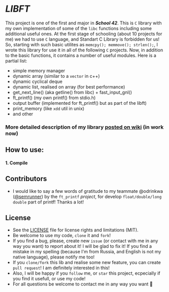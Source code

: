 # *LIBFT*
This project is one of the first and major in **_School 42_**.
This is `C` library with my own implementation of some of the `libc` functions including some additional useful ones.
At the first stage of schooling (about 10 projects for me) we had to use `C` language, and Standart C Library is forbidden for us! So, starting with such basic utilites as `memcpy(); memmove(); strlen();`, I wrote this library for use it in all of the following `C` projects. Now, in addition to the basic functions, it contains a number of useful modules.
Here is a partial list:
- simple memory manager
- dynamic array (similar to a `vector` in c++)
- dynamic cyclical deque
- dynamic list, realised on array (for best performance)
- get_next_line() (aka getline() from libc) + fast_input_gnl()
- ft_printf() (my own printf() from stdio.h)
- output buffer (implemented for ft_printf() but as part of the libft)
- print_memory (like `xdd` util in unix)
- and other
### More detailed description of my library [posted on wiki](https://github.com/elijahkash/libft/wiki) (in work now)

## How to use:

#### 1. Compile

## Contributors

- I would like to say a few words of gratitude to my teammate @odrinkwa ([@semrunner](https://github.com/SemRunner)) by the `ft_printf` _project_, for develop `float/double/long double` part of printf! Thanks a lot!

## License
- See the [LICENSE](./LICENSE) file for license rights and limitations (MIT).
- Be welcome to use my code, `clone` it and `fork`!
- If you find a bug, please, create new `issue` (or contact with me in any way you want) to report about it! I will be glad to fix it! If you find a mistake in my spelling (because I'm from Russia, and English is not my native language), please notify me too!
- If you `clone/fork` this lib and realise some new feature, you can create `pull request`! I am definitely interested in this!
- Also, I will be happy if you `follow` me, or `star` this project, ecpecially if you find it usefull, or use my code!
- For all questions be welcome to contact me in any way you want 👋
